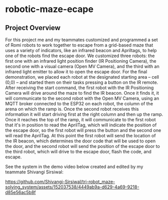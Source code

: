 # robotic-maze-ecape

## Project Overview

For this project me and my teammates customized and programmed a set of Romi robots to work together to escape from a grid-based maze that uses a variety of indicators, like an infrared beacon and Apriltags, to help one of the robots find the escape door. We customized three robots: the first one with an infrared light position finder (IR Positioning Camera), the second one with a visual camera (Open MV Camera), and the third with an infrared light emitter to allow it to open the escape door. For the final demonstration, we placed each robot at the designated starting area – cell (0,0) – and started them on their tasks pressing a button on the IR remote. After receiving the start command, the first robot with the IR Positioning Camera will drive around the maze to find the IR beacon. Once it finds it, it will communicate to the second robot with the Open MV Camera, using an MQTT broker connected to the ESP32 on each robot, the column of the arena on which the ramp is. Once the second robot receives this information it will start driving first at the right column and then up the ramp. Once it reaches the top of the ramp, it will communicate to the first robot that it's in position to read the AprilTag, which will indicate the position of the escape door, so the first robot will press the button and the second one will read the AprilTag. At this point the first robot will send the location of the IR beacon, which determines the door code that will be used to open the door, and the second robot will send the position of the escape door to the third robot, which will drive to the escape door, flash the code, and escape.

See the system in the demo video below created and edited by my teammate Shivangi Sirsiwal:

https://github.com/Shivangi-Sirsiwal/tri-robot_maze-solving_system/assets/152037538/4449ab9a-d629-4a69-9218-d85e56ac5b8f

